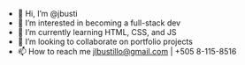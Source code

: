- 👋 Hi, I’m @jbusti
- 👀 I’m interested in becoming a full-stack dev
- 🌱 I’m currently learning HTML, CSS, and JS
- 💞️ I’m looking to collaborate on portfolio projects
- 📫 How to reach me jlbustillo@gmail.com | +505 8-115-8516

<!---
jbusti/jbusti is a ✨ special ✨ repository because its `README.md` (this file) appears on your GitHub profile.
You can click the Preview link to take a look at your changes.
--->
